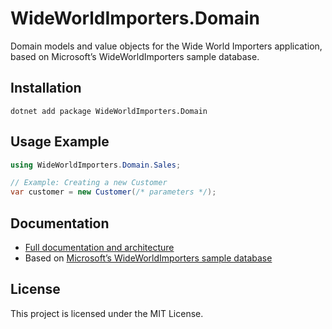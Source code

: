 # WideWorldImporters.Domain

Domain models and value objects for the Wide World Importers application, based on Microsoft’s WideWorldImporters sample database.

## Installation

```shell
dotnet add package WideWorldImporters.Domain
```

## Usage Example

```csharp
using WideWorldImporters.Domain.Sales;

// Example: Creating a new Customer
var customer = new Customer(/* parameters */);
```

## Documentation

- [Full documentation and architecture](https://github.com/coreyg3/WideWorldImporters.Domain#readme)
- Based on [Microsoft’s WideWorldImporters sample database](https://github.com/microsoft/sql-server-samples)

## License

This project is licensed under the MIT License. 